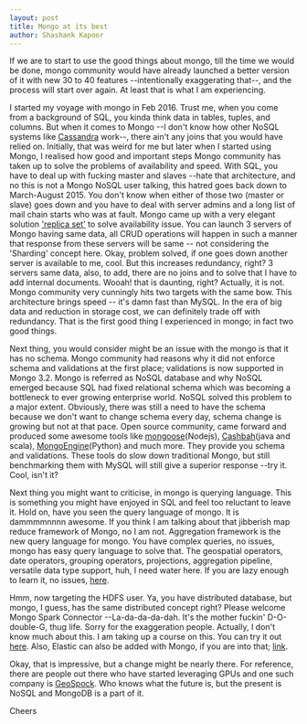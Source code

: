 ```yaml
---
layout: post
title: Mongo at its best
author: Shashank Kapoor
---
```

If we are to start to use the good things about mongo, till the time we would be done, mongo community would have already launched a better version of it with new 30 to 40 features --intentionally exaggerating that--, and the process will start over again. At least that is what I am experiencing.

I started my voyage with mongo in Feb 2016. Trust me, when you come from a background of SQL, you kinda think data in tables, tuples, and columns. But when it comes to Mongo --I don't know how other NoSQL systems like [Cassandra](http://cassandra.apache.org/) work--, there ain't any joins that you would have relied on. Initially, that was weird for me but later when I started using Mongo, I realised how good and important steps Mongo community has taken up to solve the problems of availability and speed. With SQL, you have to deal up with fucking master and slaves --hate that architecture, and no this is not a Mongo NoSQL user talking, this hatred goes back down to March-August 2015. You don't know when either of those two (master or slave) goes down and you have to deal with server admins and a long list of mail chain starts who was at fault. Mongo came up with a very elegant solution ['replica set'](https://docs.mongodb.com/manual/replication/) to solve availability issue. You can launch 3 servers of Mongo having same data, all CRUD operations will happen in such a manner that response from these servers will be same -- not considering the 'Sharding' concept here. Okay,  problem solved, if one goes down another server is available to me, cool. But this increases redundancy, right? 3 servers same data, also, to add, there are no joins and to solve that I have to add internal documents. Wooah! that is daunting, right? Actually, it is not. Mongo community very cunningly hits two targets with the same bow. This architecture brings speed -- it's damn fast than MySQL. In the era of big data and reduction in storage cost, we can definitely trade off with redundancy. That is the first good thing I experienced in mongo; in fact two good things.

Next thing, you would consider might be an issue with the mongo is that it has no schema. Mongo community had reasons why it did not enforce schema and validations at the first place; validations is now supported in Mongo 3.2. Mongo is referred as NoSQL database and why NoSQL emerged because SQL had fixed relational schema which was becoming a bottleneck to ever growing enterprise world. NoSQL solved this problem to a major extent. Obviously, there was still a need to have the schema because we don't want to change schema every day, schema change is growing but not at that pace. Open source community, came forward and produced some awesome tools like [mongoose](http://mongoosejs.com/)(Nodejs), [Cashbah](https://mongodb.github.io/casbah/)(java and scala), [MongoEngine](http://mongoengine.org/#help-wanted)(Python) and much more. They provide you schema and validations. These tools do slow down traditional Mongo, but still benchmarking them with MySQL will still give a superior response --try it. Cool, isn't it?

Next thing you might want to criticise, in mongo is querying language. This is something you might have enjoyed in SQL and feel too reluctant to leave it. Hold on, have you seen the query language of mongo. It is dammmmnnnn awesome. If you think I am talking about that jibberish map reduce framework of Mongo, no I am not. Aggregation framework is the new query language for mongo. You have complex queries, no issues, mongo has easy query language to solve that. The geospatial operators, date operators, grouping operators, projections, aggregation pipeline, versatile data type support, huh, I need water here. If you are lazy enough to learn it, no issues, [here](http://www.querymongo.com/).

Hmm, now targeting the HDFS user. Ya, you have distributed database, but mongo, I guess, has the same distributed concept right? Please welcome Mongo Spark Connector --La-da-da-da-dah. It's the mother fuckin' D-O-double-G, thug life. Sorry for the exaggeration people. Actually, I don't know much about this. I am taking up a course on this. You can try it out [here](https://university.mongodb.com/courses/M233/about). Also, Elastic can also be added with Mongo, if you are into that; [link](http://stackoverflow.com/questions/23846971/how-to-use-elasticsearch-with-mongodb).

Okay, that is impressive, but a change might be nearly there. For reference, there are people out there who have started leveraging GPUs and one such company is [GeoSpock](https://geospock.com/). Who knows what the future is, but the present is NoSQL and MongoDB is a part of it.

Cheers